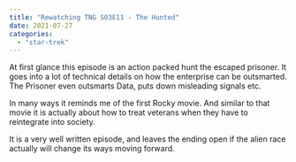 ```yaml
---
title: "Rewatching TNG S03E11 - The Hunted"
date: 2021-07-27
categories:
  - "star-trek"
---
```


At first glance this episode is an action packed hunt the escaped prisoner. It goes into a lot of technical details on how the enterprise can be outsmarted. The Prisoner even outsmarts Data, puts down misleading signals etc.

In many ways it reminds me of the first Rocky movie. And similar to that movie it is actually about how to treat veterans when they have to reintegrate into society.

It is a very well written episode, and leaves the ending open if the alien race actually will change its ways moving forward.
